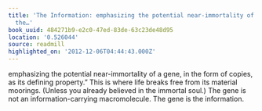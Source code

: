 ```yaml
---
title: 'The Information: emphasizing the potential near-immortality of a gene, in
  the…'
book_uuid: 484271b9-e2c0-47ed-83de-63c23de48d95
location: '0.526044'
source: readmill
highlighted_on: '2012-12-06T04:44:43.000Z'
---
```


emphasizing the potential near-immortality of a gene, in the form of copies, as its defining property.” This is where life breaks free from its material moorings. (Unless you already believed in the immortal soul.) The gene is not an information-carrying macromolecule. The gene is the information.
